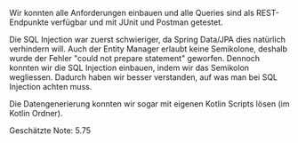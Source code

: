 Wir konnten alle Anforderungen einbauen und alle Queries sind als REST-Endpunkte verfügbar und mit JUnit und Postman getestet.

Die SQL Injection war zuerst schwieriger, da Spring Data/JPA dies natürlich verhindern will.
Auch der Entity Manager erlaubt keine Semikolone, deshalb wurde der Fehler "could not prepare statement" geworfen.
Dennoch konnten wir die SQL Injection einbauen, indem wir das Semikolon wegliessen.
Dadurch haben wir besser verstanden, auf was man bei SQL Injection achten muss.

Die Datengenerierung konnten wir sogar mit eigenen Kotlin Scripts lösen (im Kotlin Ordner).

Geschätzte Note: 5.75